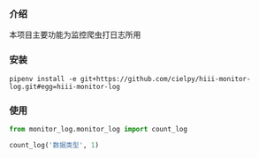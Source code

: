 ### 介绍

本项目主要功能为监控爬虫打日志所用

### 安装

```
pipenv install -e git+https://github.com/cielpy/hiii-monitor-log.git#egg=hiii-monitor-log

```

### 使用

```python
from monitor_log.monitor_log import count_log

count_log('数据类型', 1)
```
